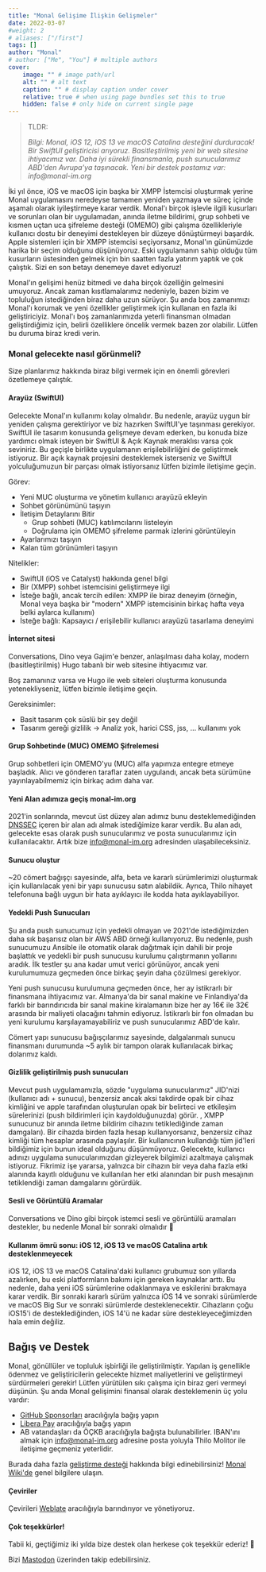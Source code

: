 ```yaml
---
title: "Monal Gelişime İlişkin Gelişmeler"
date: 2022-03-07
#weight: 2
# aliases: ["/first"]
tags: []
author: "Monal"
# author: ["Me", "You"] # multiple authors  
cover:
    image: "" # image path/url
    alt: "" # alt text
    caption: "" # display caption under cover
    relative: true # when using page bundles set this to true
    hidden: false # only hide on current single page
---
```

> TLDR:
>
> _Bilgi: Monal, iOS 12, iOS 13 ve macOS Catalina desteğini durduracak!
> Bir SwiftUI geliştiricisi arıyoruz.
> Basitleştirilmiş yeni bir web sitesine ihtiyacımız var.
> Daha iyi sürekli finansmanla, push sunucularımız ABD'den Avrupa'ya taşınacak.
> Yeni bir destek postamız var: info@monal-im.org_

İki yıl önce, iOS ve macOS için başka bir XMPP İstemcisi oluşturmak yerine Monal uygulamasını neredeyse tamamen yeniden yazmaya ve süreç içinde aşamalı olarak iyileştirmeye karar verdik. Monal'ı birçok işlevle ilgili kusurları ve sorunları olan bir uygulamadan, anında iletme bildirimi, grup sohbeti ve kısmen uçtan uca şifreleme desteği (OMEMO) gibi çalışma özellikleriyle kullanıcı dostu bir deneyimi destekleyen bir düzeye dönüştürmeyi başardık. Apple sistemleri için bir XMPP istemcisi seçiyorsanız, Monal'ın günümüzde harika bir seçim olduğunu düşünüyoruz. Eski uygulamanın sahip olduğu tüm kusurların üstesinden gelmek için bin saatten fazla yatırım yaptık ve çok çalıştık. Sizi en son betayı denemeye davet ediyoruz!

Monal'ın gelişimi henüz bitmedi ve daha birçok özelliğin gelmesini umuyoruz. Ancak zaman kısıtlamalarımız nedeniyle, bazen bizim ve topluluğun istediğinden biraz daha uzun sürüyor. Şu anda boş zamanımızı Monal'ı korumak ve yeni özellikler geliştirmek için kullanan en fazla iki geliştiriciyiz. Monal'ı boş zamanlarımızda yeterli finansman olmadan geliştirdiğimiz için, belirli özelliklere öncelik vermek bazen zor olabilir. Lütfen bu duruma biraz kredi verin.

### Monal gelecekte nasıl görünmeli?

Size planlarımız hakkında biraz bilgi vermek için en önemli görevleri özetlemeye çalıştık.

#### Arayüz (SwiftUI)

Gelecekte Monal'ın kullanımı kolay olmalıdır. Bu nedenle, arayüz uygun bir yeniden çalışma gerektiriyor ve biz hazırken SwiftUI'ye taşınması gerekiyor. SwiftUI ile tasarım konusunda gelişmeye devam ederken, bu konuda bize yardımcı olmak isteyen bir SwiftUI & Açık Kaynak meraklısı varsa çok seviniriz.
Bu geçişle birlikte uygulamanın erişilebilirliğini de geliştirmek istiyoruz. Bir açık kaynak projesini desteklemek isterseniz ve SwiftUI yolculuğumuzun bir parçası olmak istiyorsanız lütfen bizimle iletişime geçin.

Görev:

* Yeni MUC oluşturma ve yönetim kullanıcı arayüzü ekleyin
* Sohbet görünümünü taşıyın
* İletişim Detaylarını Bitir
    * Grup sohbeti (MUC) katılımcılarını listeleyin
    * Doğrulama için OMEMO şifreleme parmak izlerini görüntüleyin
* Ayarlarımızı taşıyın
* Kalan tüm görünümleri taşıyın

Nitelikler:

* SwiftUI (iOS ve Catalyst) hakkında genel bilgi
* Bir (XMPP) sohbet istemcisini geliştirmeye ilgi
* İsteğe bağlı, ancak tercih edilen: XMPP ile biraz deneyim (örneğin, Monal veya başka bir "modern" XMPP istemcisinin birkaç hafta veya belki aylarca kullanımı)
* İsteğe bağlı: Kapsayıcı / erişilebilir kullanıcı arayüzü tasarlama deneyimi

#### İnternet sitesi

Conversations, Dino veya Gajim'e benzer, anlaşılması daha kolay, modern (basitleştirilmiş) Hugo tabanlı bir web sitesine ihtiyacımız var.

Boş zamanınız varsa ve Hugo ile web siteleri oluşturma konusunda yetenekliyseniz, lütfen bizimle iletişime geçin.

Gereksinimler:

* Basit tasarım çok süslü bir şey değil
* Tasarım gereği gizlilik → Analiz yok, harici CSS, jss, … kullanımı yok

#### Grup Sohbetinde (MUC) OMEMO Şifrelemesi

Grup sohbetleri için OMEMO'yu (MUC) alfa yapımıza entegre etmeye başladık. Alıcı ve gönderen taraflar zaten uygulandı, ancak beta sürümüne yayınlayabilmemiz için birkaç adım daha var.

#### Yeni Alan adımıza geçiş monal-im.org

2021'in sonlarında, mevcut üst düzey alan adımız bunu desteklemediğinden [DNSSEC](https://en.wikipedia.org/wiki/Domain_Name_System_Security_Extensions) içeren bir alan adı almak istediğimize karar verdik. Bu alan adı, gelecekte esas olarak push sunucularımız ve posta sunucularımız için kullanılacaktır. Artık bize info@monal-im.org adresinden ulaşabileceksiniz.

#### Sunucu oluştur

~20 cömert bağışçı sayesinde, alfa, beta ve kararlı sürümlerimizi oluşturmak için kullanılacak yeni bir yapı sunucusu satın alabildik. Ayrıca, Thilo nihayet telefonuna bağlı uygun bir hata ayıklayıcı ile kodda hata ayıklayabiliyor.

#### Yedekli Push Sunucuları

Şu anda push sunucumuz için yedekli olmayan ve 2021'de istediğimizden daha sık başarısız olan bir AWS ABD örneği kullanıyoruz. Bu nedenle, push sunucumuzu Ansible ile otomatik olarak dağıtmak için dahili bir proje başlattık ve yedekli bir push sunucusu kurulumu çalıştırmanın yollarını aradık. İlk testler şu ana kadar umut verici görünüyor, ancak yeni kurulumumuza geçmeden önce birkaç şeyin daha çözülmesi gerekiyor.

Yeni push sunucusu kurulumuna geçmeden önce, her ay istikrarlı bir finansmana ihtiyacımız var. Almanya'da bir sanal makine ve Finlandiya'da farklı bir barındırıcıda bir sanal makine kiralamanın bize her ay 16€ ile 32€ arasında bir maliyeti olacağını tahmin ediyoruz. İstikrarlı bir fon olmadan bu yeni kurulumu karşılayamayabiliriz ve push sunucularımız ABD'de kalır.

Cömert yapı sunucusu bağışçılarımız sayesinde, dalgalanmalı sunucu finansmanı durumunda ~5 aylık bir tampon olarak kullanılacak birkaç dolarımız kaldı.

#### Gizlilik geliştirilmiş push sunucuları

Mevcut push uygulamamızla, sözde "uygulama sunucularımız" JID'nizi (kullanıcı adı + sunucu), benzersiz ancak aksi takdirde opak bir cihaz kimliğini ve apple tarafından oluşturulan opak bir belirteci ve etkileşim sürelerinizi (push bildirimleri için kaydolduğunuzda) görür. , XMPP sunucunuz bir anında iletme bildirim cihazını tetiklediğinde zaman damgaları).
Bir cihazda birden fazla hesap kullanıyorsanız, benzersiz cihaz kimliği tüm hesaplar arasında paylaşılır. Bir kullanıcının kullandığı tüm jid'leri bildiğimiz için bunun ideal olduğunu düşünmüyoruz.
Gelecekte, kullanıcı adınızı uygulama sunucularımızdan gizleyerek bilgimizi azaltmaya çalışmak istiyoruz. Fikrimiz işe yararsa, yalnızca bir cihazın bir veya daha fazla etki alanında kayıtlı olduğunu ve kullanılan her etki alanından bir push mesajının tetiklendiği zaman damgalarını görürdük.

#### Sesli ve Görüntülü Aramalar

Conversations ve Dino gibi birçok istemci sesli ve görüntülü aramaları destekler, bu nedenle Monal bir sonraki olmalıdır 🙂

#### Kullanım ömrü sonu: iOS 12, iOS 13 ve macOS Catalina artık desteklenmeyecek

iOS 12, iOS 13 ve macOS Catalina'daki kullanıcı grubumuz son yıllarda azalırken, bu eski platformların bakımı için gereken kaynaklar arttı. Bu nedenle, daha yeni iOS sürümlerine odaklanmaya ve eskilerini bırakmaya karar verdik. Bir sonraki kararlı sürüm yalnızca iOS 14 ve sonraki sürümlerde ve macOS Big Sur ve sonraki sürümlerde desteklenecektir. Cihazların çoğu iOS15'i de desteklediğinden, iOS 14'ü ne kadar süre destekleyeceğimizden hala emin değiliz.

Bağış ve Destek
---------------------

Monal, gönüllüler ve topluluk işbirliği ile geliştirilmiştir. Yapılan iş genellikle ödenmez ve geliştiricilerin gelecekte hizmet maliyetlerini ve geliştirmeyi sürdürmeleri gerekir! Lütfen yürütülen sıkı çalışma için biraz geri vermeyi düşünün. Şu anda Monal gelişimini finansal olarak desteklemenin üç yolu vardır:

* [GitHub Sponsorları](https://github.com/sponsors/tmolitor-stud-tu) aracılığıyla bağış yapın
* [Libera Pay](https://liberapay.com/tmolitor) aracılığıyla bağış yapın
* AB vatandaşları da ÖÇKB aracılığıyla bağışta bulunabilirler. IBAN'ını almak için [info@monal-im.org](mailto:info@monal-im.org) adresine posta yoluyla Thilo Molitor ile iletişime geçmeniz yeterlidir.

Burada daha fazla [geliştirme desteği](https://github.com/monal-im/Monal/issues/363) hakkında bilgi edinebilirsiniz! [Monal Wiki'de](https://github.com/monal-im/Monal/wiki) genel bilgilere ulaşın.

#### Çeviriler

Çevirileri [Weblate](https://hosted.weblate.org/engage/monal/) aracılığıyla barındırıyor ve yönetiyoruz.

#### Çok teşekkürler!

Tabii ki, geçtiğimiz iki yılda bize destek olan herkese çok teşekkür ederiz! 🙂

Bizi [Mastodon](https://fosstodon.org/@Monal) üzerinden takip edebilirsiniz.
